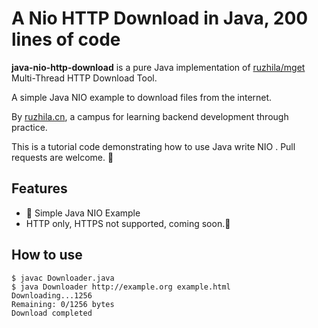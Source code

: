 # A Nio HTTP Download in Java, 200 lines of code

**java-nio-http-download** is a pure Java implementation of [ruzhila/mget](https://github.com/ruzhila/mget) Multi-Thread HTTP Download Tool.

A simple Java NIO example to download files from the internet.

By [ruzhila.cn](http://ruzhila.cn/?from=github_mget_java), a campus for learning backend development through practice.

This is a tutorial code demonstrating how to use Java write NIO . Pull requests are welcome. 👏

## Features
- 👏 Simple Java NIO Example
- HTTP only, HTTPS not supported, coming soon.😬 


## How to use
```shell
$ javac Downloader.java
$ java Downloader http://example.org example.html
Downloading...1256
Remaining: 0/1256 bytes
Download completed
```
